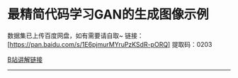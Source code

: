 # 最精简代码学习GAN的生成图像示例


<hp/>数据集已上传百度网盘，如有需要请自取~
链接：[https://pan.baidu.com/s/1E6pjmurMYruPzKSdR-pORQ] 
提取码：0203
</hp>

[B站讲解链接](https://www.bilibili.com/video/BV1934y1r7jc)
<hr />
